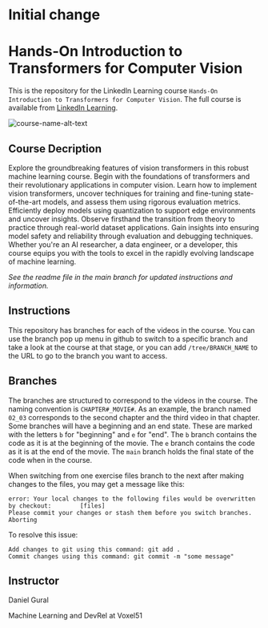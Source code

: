 # Initial change

# Hands-On Introduction to Transformers for Computer Vision
This is the repository for the LinkedIn Learning course `Hands-On Introduction to Transformers for Computer Vision`. The full course is available from [LinkedIn Learning][lil-course-url].

![course-name-alt-text][lil-thumbnail-url] 

## Course Decription

Explore the groundbreaking features of vision transformers in this robust machine learning course. Begin with the foundations of transformers and their revolutionary applications in computer vision. Learn how to implement vision transformers, uncover techniques for training and fine-tuning state-of-the-art models, and assess them using rigorous evaluation metrics. Efficiently deploy models using quantization to support edge environments and uncover insights. Observe firsthand the transition from theory to practice through real-world dataset applications. Gain insights into ensuring model safety and reliability through evaluation and debugging techniques. Whether you're an AI researcher, a data engineer, or a developer, this course equips you with the tools to excel in the rapidly evolving landscape of machine learning.

_See the readme file in the main branch for updated instructions and information._
## Instructions
This repository has branches for each of the videos in the course. You can use the branch pop up menu in github to switch to a specific branch and take a look at the course at that stage, or you can add `/tree/BRANCH_NAME` to the URL to go to the branch you want to access.

## Branches
The branches are structured to correspond to the videos in the course. The naming convention is `CHAPTER#_MOVIE#`. As an example, the branch named `02_03` corresponds to the second chapter and the third video in that chapter. 
Some branches will have a beginning and an end state. These are marked with the letters `b` for "beginning" and `e` for "end". The `b` branch contains the code as it is at the beginning of the movie. The `e` branch contains the code as it is at the end of the movie. The `main` branch holds the final state of the code when in the course.

When switching from one exercise files branch to the next after making changes to the files, you may get a message like this:

    error: Your local changes to the following files would be overwritten by checkout:        [files]
    Please commit your changes or stash them before you switch branches.
    Aborting

To resolve this issue:
	
    Add changes to git using this command: git add .
	Commit changes using this command: git commit -m "some message"

 ## Instructor

Daniel Gural

Machine Learning and DevRel at Voxel51


[0]: # (Replace these placeholder URLs with actual course URLs)

[lil-course-url]: https://www.linkedin.com/learning/hands-on-introduction-to-transformers-for-computer-vision
[lil-thumbnail-url]: https://media.licdn.com/dms/image/v2/D4E0DAQEi84RIIU0daQ/learning-public-crop_675_1200/B4EZfMC_zKHYAc-/0/1751475027463?e=2147483647&v=beta&t=ZBlrtAUbYf7Y9pxNMHGObTuaN2sAo8Kvph2gq1P3gds

